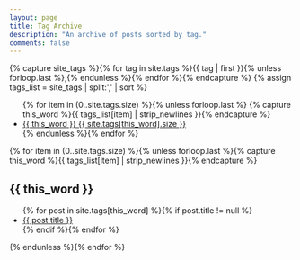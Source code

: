 ```yaml
---
layout: page
title: Tag Archive
description: "An archive of posts sorted by tag."
comments: false
---
```


{% capture site_tags %}{% for tag in site.tags %}{{ tag | first }}{% unless forloop.last %},{% endunless %}{% endfor %}{% endcapture %}
{% assign tags_list = site_tags | split:',' | sort %}

<ul class="entry-meta inline-list">
{% for item in (0..site.tags.size) %}{% unless forloop.last %}
{% capture this_word %}{{ tags_list[item] | strip_newlines }}{% endcapture %}
<li><a href="#{{ this_word }}" class="tag"><span class="term">{{ this_word }}</span> <span class="count">{{ site.tags[this_word].size }}</span></a></li>{% endunless %}{% endfor %}
</ul>

{% for item in (0..site.tags.size) %}{% unless forloop.last %}{% capture this_word %}{{ tags_list[item] | strip_newlines }}{% endcapture %}
<article><h2 id="{{ this_word }}" class="tag-heading">{{ this_word }}</h2><ul>{% for post in site.tags[this_word] %}{% if post.title != null %}<li class="entry-title"><a href="{{ site.url }}{{ post.url }}" title="{{ post.title }}">{{ post.title }}</a></li>
 {% endif %}{% endfor %}</ul></article><!-- /.hentry -->
{% endunless %}{% endfor %}
